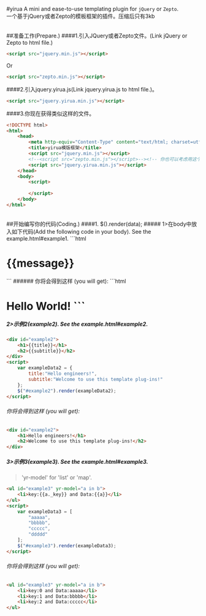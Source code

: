 #yirua
A mini and ease-to-use templating plugin for `jQuery` or `Zepto`.<br>
一个基于jQuery或者Zepto的模板框架的插件。压缩后只有3kb
<br>
<br>

##准备工作(Prepare.)
####1.引入JQuery或者Zepto文件。(Link jQuery or Zepto to html file.)
```html
<script src="jquery.min.js"></script>
```
Or
```html
<script src="zepto.min.js"></script>
```


####2.引入jquery.yirua.js(Link jquery.yirua.js to html file.)。
```html
<script src="jquery.yirua.min.js"></script>
```

####3.你现在获得类似这样的文件。
```html
<!DOCTYPE html>
<html>
	<head>
		<meta http-equiv="Content-Type" content="text/html; charset=utf-8" />
    	<title>yirua模版框架</title>
		<script src="jquery.min.js"></script>
		<!--<script src="zepto.min.js"></script>--><!-- 你也可以考虑用这个框架 -->
		<script src="jquery.yirua.min.js"></script>
	</head>
	<body>
		<script>
			
		</script>
	</body>
</html>
```

<br>
##开始编写你的代码(Coding.)
####1.  $().render(data);
##### 1>在body中放入如下代码(Add the following code in your body). See the example.html#example1.
```html
<h1 id="example1">{{message}}</h1>
<script>
	$("#example1").render({message:"Hello World!"});
</script>
```
###### 你将会得到这样 (you will get):
```html
<h1>Hello World!</ht>
```

##### 2>示例2(example2). See the example.html#example2.
```html
<div id="example2">
	<h1>{{title}}</h1>
	<h2>{{subtitle}}</h2>
</div>
<script>
	var exampleData2 = {
		title:"Hello engineers!",
		subtitle:"Welcome to use this template plug-ins!"
	};
	$("#example2").render(exampleData2);
</script>
```
###### 你将会得到这样 (you will get):
```html
<div id="example2">
	<h1>Hello engineers!</h1>
	<h2>Welcome to use this template plug-ins!</h2>
</div>
```

##### 3>示例3(example3). See the example.html#example3.
> 'yr-model' for 'list' or 'map'.
```html
<ul id="example3" yr-model="a in b">
	<li>key:{{a._key}} and Data:{{a}}</li>
</ul>
<script>
	var exampleData3 = [
		"aaaaa",
		"bbbbb",
		"ccccc",
		"ddddd"
	];
	$("#example3").render(exampleData3);
</script>
```
###### 你将会得到这样 (you will get):
```html
<ul id="example3" yr-model="a in b">
	<li>key:0 and Data:aaaaa</li>
	<li>key:1 and Data:bbbbb</li>
	<li>key:2 and Data:ccccc</li>
</ul>
```
